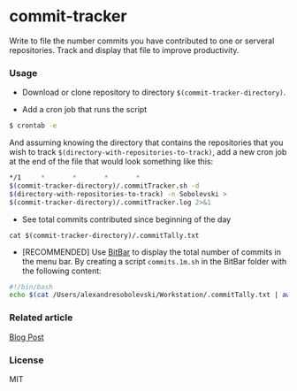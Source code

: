 # commit-tracker
Write to file the number commits you have contributed to one or serveral repositories. Track and display that file to improve productivity.

### Usage

- Download or clone repository to directory `$(commit-tracker-directory)`.

- Add a cron job that runs the script

```bash
$ crontab -e
```

And assuming knowing the directory that contains the repositories that you wish to track `$(directory-with-repositories-to-track)`, add a new cron job at the end of the file that would look something like this:

```bash
*/1     *       *       *       *       
$(commit-tracker-directory)/.commitTracker.sh -d 
$(directory-with-repositories-to-track) -n Sobolevski > 
$(commit-tracker-directory)/.commitTracker.log 2>&1
```

- See total commits contributed since beginning of the day

`cat $(commit-tracker-directory)/.commitTally.txt`

- [RECOMMENDED] Use [BitBar](https://github.com/matryer/bitbar) to display the total number of commits in the menu bar. By creating a script `commits.1m.sh` in the BitBar folder with the following content:
```bash
#!/bin/bash
echo $(cat /Users/alexandresobolevski/Workstation/.commitTally.txt | awk 'END {print $NF}') 'Commit(s)'
```

### Related article 

[Blog Post](https://wordpress.com/post/alexandresobolevski.blog/338)


### License 

MIT
